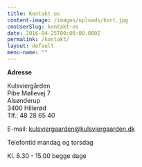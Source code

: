```yaml
---
title: Kontakt os
content-image: /images/uploads/kort.jpg
cmsUserSlug: kontakt-os
date: 2016-04-25T00:00:00.000Z
permalink: /kontakt/
layout: default
menu-name: ""
---
```


**Adresse**

Kulsviergården  
Pibe Møllevej 7  
Alsønderup  
3400 Hillerød  
Tlf.: 48 28 65 40

E-mail: kulsviergaarden@kulsviergaarden.dk 

Telefontid mandag og torsdag

Kl. 8.30 - 15.00 begge dage